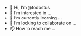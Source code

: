 - 👋 Hi, I’m @todostus
- 👀 I’m interested in ...
- 🌱 I’m currently learning ...
- 💞️ I’m looking to collaborate on ...
- 📫 How to reach me ...

<!---
todostus/todostus is a ✨ special ✨ repository because its `README.md` (this file) appears on your GitHub profile.
You can click the Preview link to take a look at your changes.
--->
